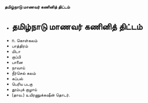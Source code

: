 **தமிழ்நாடு மாணவர் கணினித் திட்டம்**
- # தமிழ்நாடு மாணவர் கணினித் திட்டம்
- n. கொள்கலம்
- பாத்திரம்
- மிடா
- குப்பி
- பானை
- நாவாய்
- நீர்செல் கலம்
- கப்பல்
- பெரிய படகு
- தூம்புக் குழாய்
- (தாவ.) உயிரணுக்கஷீன் தொடர்.

